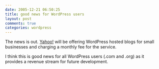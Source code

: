 ```yaml
---
date: 2005-12-21 06:50:25
title: good news for WordPress users
layout: post
comments: true
categories: wordpress
---
```

The news is out.
[Yahoo!](http://smallbusiness.yahoo.com/webhosting/problogs.php?p=BALLOON)
will be offering WordPress hosted blogs for small businesses and
charging a monthly fee for the service.

I think this is good news for all WordPress users (.com and .org) as it
provides a revenue stream for future development.
